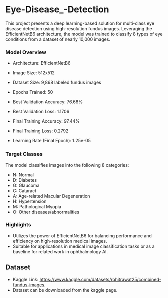 # Eye-Disease_-Detection
This project presents a deep learning-based solution for multi-class eye disease detection using high-resolution fundus images. Leveraging the EfficientNetB6 architecture, the model was trained to classify 8 types of eye conditions from a dataset of nearly 10,000 images.

### Model Overview
- Architecture: EfficientNetB6

- Image Size: 512x512

- Dataset Size: 9,868 labeled fundus images

- Epochs Trained: 50

- Best Validation Accuracy: 76.68%

- Best Validation Loss: 1.1706

- Final Training Accuracy: 97.44%

- Final Training Loss: 0.2792

- Learning Rate (Final Epoch): 1.25e-05

### Target Classes
The model classifies images into the following 8 categories:

- N: Normal
- D: Diabetes
- G: Glaucoma
- C: Cataract
- A: Age-related Macular Degeneration
- H: Hypertension
- M: Pathological Myopia
- O: Other diseases/abnormalities

### Highlights
- Utilizes the power of EfficientNetB6 for balancing performance and efficiency on high-resolution medical images.
- Suitable for applications in medical image classification tasks or as a baseline for related work in ophthalmology AI.

## Dataset 
- Kaggle Link: https://www.kaggle.com/datasets/rohitrawat25/combined-fundus-images.
- Dataset can be downloaded from the kaggle page.
